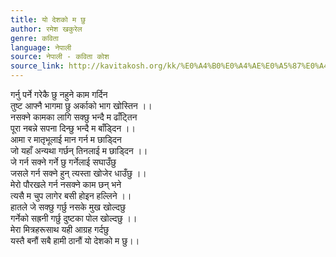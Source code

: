 ```yaml
---
title: यो देशको म छु
author: रमेश खकुरेल
genre: कविता
language: नेपाली
source: नेपाली - कविता कोश
source_link: http://kavitakosh.org/kk/%E0%A4%B0%E0%A4%AE%E0%A5%87%E0%A4%B6_%E0%A4%96%E0%A4%95%E0%A5%81%E0%A4%B0%E0%A5%87%E0%A4%B2
---
```


गर्नु पर्ने गरेकै छु नहुने काम गर्दिन  
तुष्ट आफ्नै भागमा छु अर्काको भाग खोस्तिन ।।  
नसक्ने कामका लागि सक्छु भन्दै म ढाँट्तिन  
पूरा नबन्ने सपना दिन्छु भन्दै म बाँड्दिन ।।  
आमा र मातृभूलाई मान गर्न म छाड्दिन  
जो यहाँ अन्यथा गर्छन् तिनलाई म छाड्दिन ।।  
जे गर्न सक्ने गर्ने छु गर्नेलाई सघाउँछु  
जसले गर्न सक्ने हुन् त्यस्ता खोजेर धाउँछु ।।  
मेरो पौरखले गर्न नसक्ने काम छन् भने  
त्यसै म चुप लागेर बसी होइन हल्लिने ।।  
हातले जे सक्छु गर्छु नसके मुख खोल्दछु  
गर्नेको सह्रनी गर्छु दुष्टका पोल खोल्दछु ।।  
मेरा मित्रहरूसाथ यही आग्रह गर्दछु  
यस्तै बनौं सबै हामी ठानौं यो देशको म छु।।
